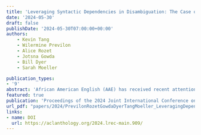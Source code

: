 ```yaml
---
title: 'Leveraging Syntactic Dependencies in Disambiguation: The Case of African American English'
date: '2024-05-30'
draft: false
publishDate: '2024-05-30T07:00:00+00:00'
authors:
    - Kevin Tang
    - Wilermine Previlon
    - Alice Rozet
    - Jotsna Gowda
    - Bill Dyer
    - Sarah Moeller

publication_types:
- '9'
abstract: 'African American English (AAE) has received recent attention in the field of natural language processing (NLP). Efforts to address bias against AAE in NLP systems tend to focus on lexical differences. When the unique structures of AAE are considered, the solution is often to remove or neutralize the differences. This work leverages knowledge about the unique linguistic structures to improve automatic disambiguation of habitual and non-habitual meanings of “be” in naturally produced AAE transcribed speech. Both meanings are employed in AAE but examples of Habitual be are rare in already limited AAE data. Generally, representing additional syntactic information improves semantic disambiguation of habituality. Using an ensemble of classical machine learning models with a representation of the unique POS and dependency patterns of Habitual be, we show that integrating syntactic information improves the identification of habitual uses of “be” by about 65 F1 points over a simple baseline model of n-grams, and as much as 74 points. The success of this approach demonstrates the potential impact when we embrace, rather than neutralize, the structural uniqueness of African American English.'
featured: true
publication: 'Proceedings of the 2024 Joint International Conference on Computational Linguistics, Language Resources and Evaluation (LREC-COLING 2024)'
url_pdf: "papers/2024/PrevilonRozetGowdaDyerTangMoeller_LeveragingDependencyAAELREC_2024.pdf"
links:
- name: DOI
  url: https://aclanthology.org/2024.lrec-main.909/
---
```

